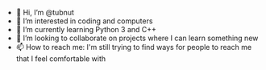 - 👋 Hi, I’m @tubnut
- 👀 I’m interested in coding and computers
- 🌱 I’m currently learning Python 3 and C++
- 💞️ I’m looking to collaborate on projects where I can learn something new
- 📫 How to reach me: I'm still trying to find ways for people to reach me that I feel comfortable with

<!---
tubnut/tubnut is a ✨ special ✨ repository because its `README.md` (this file) appears on your GitHub profile.
You can click the Preview link to take a look at your changes.
--->
